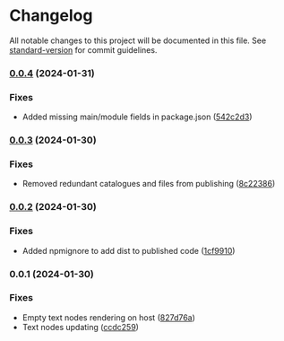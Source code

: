 # Changelog

All notable changes to this project will be documented in this file. See [standard-version](https://github.com/conventional-changelog/standard-version) for commit guidelines.

### [0.0.4](https://github.com/omnicajs/vue-remote/compare/v0.0.3...v0.0.4) (2024-01-31)


### Fixes

* Added missing main/module fields in package.json ([542c2d3](https://github.com/omnicajs/vue-remote/commit/542c2d30ce02f997902f102fa7fb5d1bf5ef8511))

### [0.0.3](https://github.com/omnicajs/vue-remote/compare/v0.0.2...v0.0.3) (2024-01-30)


### Fixes

* Removed redundant catalogues and files from publishing ([8c22386](https://github.com/omnicajs/vue-remote/commit/8c223866ad14a7f7b683764621dd2dd841fcceac))

### [0.0.2](https://github.com/omnicajs/vue-remote/compare/v0.0.1...v0.0.2) (2024-01-30)


### Fixes

* Added npmignore to add dist to published code ([1cf9910](https://github.com/omnicajs/vue-remote/commit/1cf991028a2c9b25010fbaa7b75896f25d79b425))

### 0.0.1 (2024-01-30)


### Fixes

* Empty text nodes rendering on host ([827d76a](https://github.com/omnicajs/vue-remote/commit/827d76a4d5d6cc69d99d05435e98835b9a8a0faf))
* Text nodes updating ([ccdc259](https://github.com/omnicajs/vue-remote/commit/ccdc259a8462ae260db6f710349d9e8bff3e316b))
